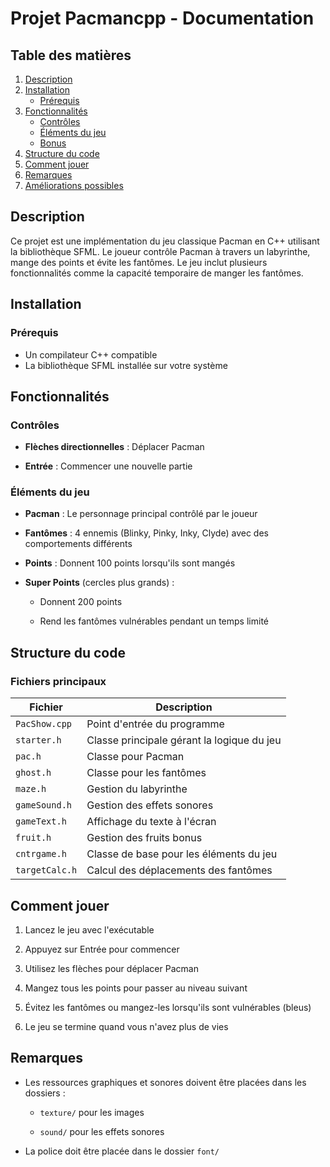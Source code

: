 # Projet Pacmancpp - Documentation

## Table des matières
1. [Description](#description)
2. [Installation](#installation)
   - [Prérequis](#prérequis)
3. [Fonctionnalités](#fonctionnalités)
   - [Contrôles](#contrôles)
   - [Éléments du jeu](#éléments-du-jeu)
   - [Bonus](#bonus)
4. [Structure du code](#structure-du-code)
5. [Comment jouer](#comment-jouer)
6. [Remarques](#remarques)
7. [Améliorations possibles](#améliorations-possibles)

## Description

Ce projet est une implémentation du jeu classique Pacman en C++ utilisant la bibliothèque SFML. Le joueur contrôle Pacman à travers un labyrinthe, mange des points et évite les fantômes. Le jeu inclut plusieurs fonctionnalités comme la capacité temporaire de manger les fantômes.

## Installation

### Prérequis

- Un compilateur C++ compatible 
- La bibliothèque SFML installée sur votre système

## Fonctionnalités

### Contrôles

- **Flèches directionnelles** : Déplacer Pacman
    
- **Entrée** : Commencer une nouvelle partie
    

### Éléments du jeu

- **Pacman** : Le personnage principal contrôlé par le joueur
    
- **Fantômes** : 4 ennemis (Blinky, Pinky, Inky, Clyde) avec des comportements différents
    
- **Points** : Donnent 100 points lorsqu'ils sont mangés
    
- **Super Points** (cercles plus grands) :
    
    - Donnent 200 points
        
    - Rend les fantômes vulnérables pendant un temps limité

## Structure du code

### Fichiers principaux

|Fichier|Description|
|---|---|
|`PacShow.cpp`|Point d'entrée du programme|
|`starter.h`|Classe principale gérant la logique du jeu|
|`pac.h`|Classe pour Pacman|
|`ghost.h`|Classe pour les fantômes|
|`maze.h`|Gestion du labyrinthe|
|`gameSound.h`|Gestion des effets sonores|
|`gameText.h`|Affichage du texte à l'écran|
|`fruit.h`|Gestion des fruits bonus|
|`cntrgame.h`|Classe de base pour les éléments du jeu|
|`targetCalc.h`|Calcul des déplacements des fantômes|

## Comment jouer

1. Lancez le jeu avec l'exécutable
    
2. Appuyez sur Entrée pour commencer
    
3. Utilisez les flèches pour déplacer Pacman
    
4. Mangez tous les points pour passer au niveau suivant
    
5. Évitez les fantômes ou mangez-les lorsqu'ils sont vulnérables (bleus)
    
6. Le jeu se termine quand vous n'avez plus de vies
    

## Remarques

- Les ressources graphiques et sonores doivent être placées dans les dossiers :
    
    - `texture/` pour les images
        
    - `sound/` pour les effets sonores
        
- La police doit être placée dans le dossier `font/` 

